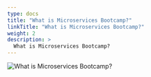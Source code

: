```yaml
---
type: docs
title: "What is Microservices Bootcamp?"
linkTitle: "What is Microservices Bootcamp?"
weight: 2
description: >
  What is Microservices Bootcamp?
---
```


![What is Microservices Bootcamp?](/images/bootcamp-slides/lightning-bootcamp/Slide2.PNG)
